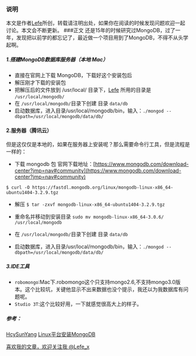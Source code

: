 ### 说明
本文是作者[Lefe](http://www.jianshu.com/p/88957fad1226)所创，转载请注明出处，如果你在阅读的时候发现问题欢迎一起讨论。本文会不断更新。
###正文
还是15年的时候研究过MongoDB，过了一年，发现把以前学的都忘记了，最近做一个项目用到了MongoDB，不得不从头学起啊。
##### 1.搭建MongoDB数据库服务器（本地 Mac）
- 直接在官网上下载 MongoDB，下载好这个安装包后
- 解压刚才下载的安装包
- 把解压后的文件放到 /usr/local/ 目录下，[Lefe](http://www.jianshu.com/p/88957fad1226) 所用的目录是 `/usr/local/mongodb/`
- 在 `/usr/local/mongodb/`目录下创建 目录 `data/db`
- 启动数据库，进入目录/usr/local/mongodb/bin，输入：`./mongod --dbpath=/usr/local/mongodb/data/db/`

#### 2.服务器（腾讯云）
但是这仅仅是本地的，如果在服务器上安装呢？那么需要命令行工具，但是流程是一样的：

- 下载 mongodb 包
官网下载地址：[https://www.mongodb.com/download-center?jmp=nav#community](https://www.mongodb.com/download-center?jmp=nav#community)

`$ curl -O https://fastdl.mongodb.org/linux/mongodb-linux-x86_64-ubuntu1404-3.2.9.tgz`

- 解压
`$ tar -zxvf mongodb-linux-x86_64-ubuntu1404-3.2.9.tgz`

- 重命名并移动到安装目录
`sudo mv mongodb-linux-x86_64-3.0.6/ /usr/local/mongodb`

- 在 `/usr/local/mongodb/`目录下创建 目录 `data/db`
- 启动数据库，进入目录/usr/local/mongodb/bin，输入：`./mongod --dbpath=/usr/local/mongodb/data/db/`

##### 3.IDE工具
- `robomongo`:Mac下.robomongo这个只支持mongo2.6,不支持mongo3.0版本。这个比较坑，关键他显示不出来数据也没个提示，我还以为我数据库有问题呢。
- `Studio 3T`:这个比较好用，一下就感觉很高大上的样子。


##### 参考：
[HcySunYang](http://hcysun.me/2015/11/21/Mac%E4%B8%8B%E4%BD%BF%E7%94%A8brew%E5%AE%89%E8%A3%85mongodb/)
[Linux平台安装MongoDB](http://www.runoob.com/mongodb/mongodb-linux-install.html)

[喜欢我的文章，欢迎关注我 @Lefe_x](http://www.weibo.com/5953150140/profile?rightmod=1&wvr=6&mod=personnumber&is_all=1)
